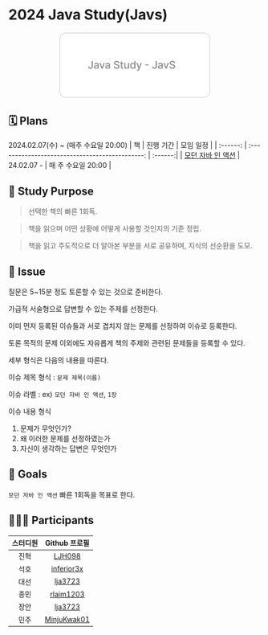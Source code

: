 # 2024 Java Study(Javs)

<div align="center">
  <img src="./javs.png" alt="Java Study Cover" width="300">
</div>

## 🗓 Plans

2024.02.07(수) ~ (매주 수요일 20:00)
| 책 |                  진행 기간                  | 모임 일정 |
| :------: | :---------------------------------------------: | :------:|
|  [모던 자바 인 액션](./ModernJavaInAction/README.md)  |   24.02.07 -    | 매 주 수요일 20:00 |

## 🤝 Study Purpose

> 선택한 책의 빠른 1회독.

> 책을 읽으며 어떤 상황에 어떻게 사용할 것인지의 기준 정립.

> 책을 읽고 주도적으로 더 알아본 부분을 서로 공유하며, 지식의 선순환을 도모.



## 📌 Issue

질문은 5~15분 정도 토론할 수 있는 것으로 준비한다.

가급적 서술형으로 답변할 수 있는 주제를 선정한다.

이미 먼저 등록된 이슈들과 서로 겹치지 않는 문제를 선정하여 이슈로 등록한다.

토론 목적의 문제 이외에도 자유롭게 책의 주제와 관련된 문제들을 등록할 수 있다.

세부 형식은 다음의 내용을 따른다.

이슈 제목 형식 : `문제 제목(이름)`

이슈 라벨 : ex) `모던 자바 인 액션`, `1장`

이슈 내용 형식
1. 문제가 무엇인가?
2. 왜 이러한 문제를 선정하였는가
3. 자신이 생각하는 답변은 무엇인가

## 🚀 Goals

`모던 자바 인 액션` 빠른 1회독을 목표로 한다.

## 🙋🏻‍♂️ Participants

| 스터디원 |                  Github 프로필                  |
| :------: | :---------------------------------------------: |
| 진혁 | [LJH098](https://github.com/LJH098) |
| 석호 | [inferior3x](https://github.com/inferior3x) |
| 대선 | [lja3723](https://github.com/hwangdaesun) |
| 종민 | [rlajm1203](https://github.com/rlajm1203) |
| 장안 | [lja3723](https://github.com/lja3723) |
| 민주 | [MinjuKwak01](https://github.com/MinjuKwak01) |
